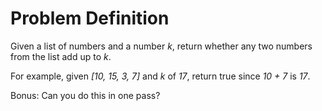 Problem Definition
==================
Given a list of numbers and a number _k_, return whether any two numbers from the list add up to _k_.

For example, given _[10, 15, 3, 7]_ and _k_ of _17_, return true since _10 + 7_ is _17_.

Bonus: Can you do this in one pass?
